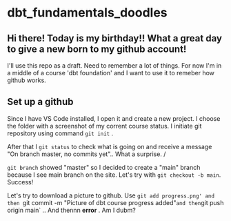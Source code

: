 # dbt_fundamentals_doodles
## Hi there! Today is my birthday!! What a great day to give a new born to my github account! 
I'll use this repo as a draft. Need to remember a lot of things.
For now I'm in a middle of a course 'dbt foundation' and I want to use it to remeber how github works.
## Set up a github
Since I have VS Code installed, I open it and create a new project. I choose the folder with a screenshot of my corrent course status.
I initiate git repository using command `git init` . 

After that I `git status` to check what is going on and receive a message "On branch master, no commits yet".. What a surprise. /

`git branch` showed "master" so I decided to create a "main" branch because I see main branch on the site. Let's try with `git checkout -b main`. Success!

Let's try to download a picture to github. Use `git add progress.png' and then `git commit -m "Picture of dbt course progress added"` and then `git push origin main` .. And thennn **error** . Am I dubm?



 
